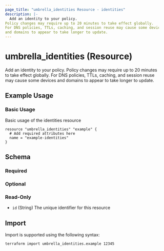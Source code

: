 ```yaml
---
page_title: "umbrella_identities Resource - identities"
description: |-
  Add an identity to your policy.
Policy changes may require up to 20 minutes to take effect globally.
For DNS policies, TTLs, caching, and session reuse may cause some devices
and domains to appear to take longer to update.
---
```


# umbrella_identities (Resource)

Add an identity to your policy.
Policy changes may require up to 20 minutes to take effect globally.
For DNS policies, TTLs, caching, and session reuse may cause some devices
and domains to appear to take longer to update.

## Example Usage


### Basic Usage

Basic usage of the identities resource

```hcl
resource "umbrella_identities" "example" {
  # Add required attributes here
  name = "example-identities"
}
```



## Schema

### Required



### Optional



### Read-Only

- `id` (String) The unique identifier for this resource



## Import

Import is supported using the following syntax:

```shell
terraform import umbrella_identities.example 12345
```

